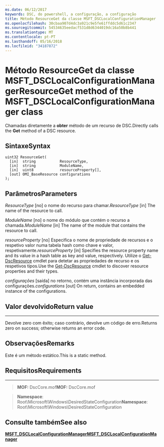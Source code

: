 ```yaml
---
ms.date: 06/12/2017
keywords: DSC, do powershell, a configuração, a configuração
title: Método ResourceGet da classe MSFT_DSCLocalConfigurationManager
ms.openlocfilehash: 30cbaa907d4dc3a921c9e5fe61ffddc5d61c2347
ms.sourcegitcommit: 54534635eedacf531d8d6344019dc16a50b8b441
ms.translationtype: MT
ms.contentlocale: pt-PT
ms.lasthandoff: 05/16/2018
ms.locfileid: "34187872"
---
```

# <a name="resourceget-method-of-the-msftdsclocalconfigurationmanager-class"></a><span data-ttu-id="6a4fd-103">Método ResourceGet da classe MSFT_DSCLocalConfigurationManager</span><span class="sxs-lookup"><span data-stu-id="6a4fd-103">ResourceGet method of the MSFT_DSCLocalConfigurationManager class</span></span>

<span data-ttu-id="6a4fd-104">Chamadas diretamente a **obter** método de um recurso de DSC.</span><span class="sxs-lookup"><span data-stu-id="6a4fd-104">Directly calls the **Get** method of a DSC resource.</span></span>

<a name="syntax"></a><span data-ttu-id="6a4fd-105">Sintaxe</span><span class="sxs-lookup"><span data-stu-id="6a4fd-105">Syntax</span></span>
------

```mof
uint32 ResourceGet(
  [in]  string           ResourceType,
  [in]  string           ModuleName,
  [in]  uint8            resourceProperty[],
  [out] OMI_BaseResource configurations
);
```

<a name="parameters"></a><span data-ttu-id="6a4fd-106">Parâmetros</span><span class="sxs-lookup"><span data-stu-id="6a4fd-106">Parameters</span></span>
----------

<span data-ttu-id="6a4fd-107">*ResourceType* \[no\] o nome do recurso para chamar.</span><span class="sxs-lookup"><span data-stu-id="6a4fd-107">*ResourceType* \[in\] The name of the resource to call.</span></span>

<span data-ttu-id="6a4fd-108">*ModuleName* \[no\] o nome do módulo que contém o recurso a chamada.</span><span class="sxs-lookup"><span data-stu-id="6a4fd-108">*ModuleName* \[in\] The name of the module that contains the resource to call.</span></span>

<span data-ttu-id="6a4fd-109">*resourceProperty* \[no\] Especifica o nome de propriedade de recursos e o respetivo valor numa tabela hash como chave e valor, respetivamente.</span><span class="sxs-lookup"><span data-stu-id="6a4fd-109">*resourceProperty* \[in\] Specifies the resource property name and its value in a hash table as key and value, respectively.</span></span> <span data-ttu-id="6a4fd-110">Utilize o [Get-DscResource](https://technet.microsoft.com/library/dn521625.aspx) cmdlet para detetar as propriedades de recurso e os respetivos tipos.</span><span class="sxs-lookup"><span data-stu-id="6a4fd-110">Use the [Get-DscResource](https://technet.microsoft.com/library/dn521625.aspx) cmdlet to discover resource properties and their types.</span></span>

<span data-ttu-id="6a4fd-111">*configurações* \[saída\] no retorno, contém uma instância incorporada das configurações.</span><span class="sxs-lookup"><span data-stu-id="6a4fd-111">*configurations* \[out\] On return, contains an embedded instance of the configurations.</span></span>

## <a name="return-value"></a><span data-ttu-id="6a4fd-112">Valor devolvido</span><span class="sxs-lookup"><span data-stu-id="6a4fd-112">Return value</span></span>
------------

<span data-ttu-id="6a4fd-113">Devolve zero com êxito; caso contrário, devolve um código de erro.</span><span class="sxs-lookup"><span data-stu-id="6a4fd-113">Returns zero on success; otherwise returns an error code.</span></span>

## <a name="remarks"></a><span data-ttu-id="6a4fd-114">Observações</span><span class="sxs-lookup"><span data-stu-id="6a4fd-114">Remarks</span></span>

<span data-ttu-id="6a4fd-115">Este é um método estático.</span><span class="sxs-lookup"><span data-stu-id="6a4fd-115">This is a static method.</span></span>

## <a name="requirements"></a><span data-ttu-id="6a4fd-116">Requisitos</span><span class="sxs-lookup"><span data-stu-id="6a4fd-116">Requirements</span></span>
------------
><span data-ttu-id="6a4fd-117">**MOF:** DscCore.mof</span><span class="sxs-lookup"><span data-stu-id="6a4fd-117">**MOF:** DscCore.mof</span></span>

><span data-ttu-id="6a4fd-118">**Namespace**: Root\Microsoft\Windows\DesiredStateConfiguration</span><span class="sxs-lookup"><span data-stu-id="6a4fd-118">**Namespace**: Root\Microsoft\Windows\DesiredStateConfiguration</span></span>


## <a name="see-also"></a><span data-ttu-id="6a4fd-119">Consulte também</span><span class="sxs-lookup"><span data-stu-id="6a4fd-119">See also</span></span>


[<span data-ttu-id="6a4fd-120">**MSFT_DSCLocalConfigurationManager**</span><span class="sxs-lookup"><span data-stu-id="6a4fd-120">**MSFT_DSCLocalConfigurationManager**</span></span>](msft-dsclocalconfigurationmanager.md)